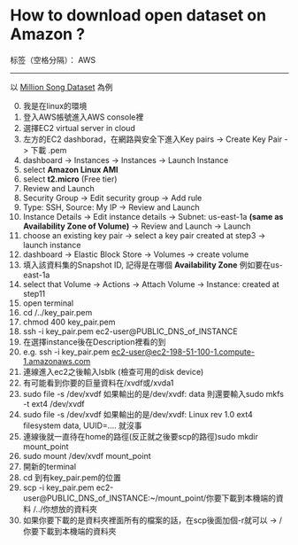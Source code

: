 ﻿# How to download open dataset on Amazon ?

标签（空格分隔）： AWS

---
以 [Million Song Dataset](https://aws.amazon.com/datasets/million-song-dataset/) 為例

0. 我是在linux的環境
1. 登入AWS帳號進入AWS console裡
2. 選擇EC2 virtual server in cloud
3. 左方的EC2 dashborad，在網路與安全下進入Key pairs -> Create Key Pair -> 下載 .pem
4. dashboard -> Instances -> Instances -> Launch Instance
5. select **Amazon Linux AMI**
6. select **t2.micro** (Free tier)
7. Review and Launch
8. Security Group -> Edit security group -> Add rule
9. Type: SSH, Source: My IP -> Review and Launch
10. Instance Details -> Edit instance details -> Subnet: us-east-1a **(same as Availability Zone of Volume)** -> Review and Launch -> Launch
11. choose an existing key pair -> select a key pair created at step3 -> launch instance
12. dashboard -> Elastic Block Store -> Volumes -> create volume
13. 填入該資料集的Snapshot ID, 記得是在哪個 **Availability Zone** 例如要在us-east-1a
14. select that Volume -> Actions -> Attach Volume -> Instance: created at step11
16.  open terminal
17.  cd /../key_pair.pem
18.  chmod 400 key_pair.pem
19.  ssh -i key_pair.pem ec2-user@PUBLIC_DNS_of_INSTANCE
20.  在選擇instance後在Description裡看的到
20.  e.g. ssh -i key_pair.pem ec2-user@ec2-198-51-100-1.compute-1.amazonaws.com
21.  連線進入ec2之後輸入lsblk (檢查可用的disk device)
22.  有可能看到你要的巨量資料在/xvdf或/xvda1
23.  sudo file -s /dev/xvdf 如果輸出的是/dev/xvdf: data 則還要輸入sudo mkfs -t ext4 /dev/xvdf
23.  sudo file -s /dev/xvdf 如果輸出的是/dev/xvdf: Linux rev 1.0 ext4 filesystem data, UUID=.... 就沒事
24.  連線後就一直待在home的路徑(反正就之後要scp的路徑)sudo mkdir mount_point
25.  sudo mount /dev/xvdf mount_point
26.  開新的terminal
27.  cd 到有key_pair.pem的位置
28.  scp -i key_pair.pem ec2-user@PUBLIC_DNS_of_INSTANCE:~/mount_point/你要下載到本機端的資料 /../你想放的資料夾
29.  如果你要下載的是資料夾裡面所有的檔案的話，在scp後面加個-r就可以 -> /你要下載到本機端的資料夾




